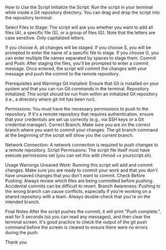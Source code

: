 How to Use the Script
Initialize the Script:
Run the script in your terminal while inside a Git repository directory. You can drag and drop the script into the repository terminal.

Select Files to Stage:
The script will ask you whether you want to add all files (A), a specific file (S), or a group of files (G).
Note that the letters are case sensitive. Only capitalized letters.

If you choose A, all changes will be staged.
If you choose S, you will be prompted to enter the name of a specific file to stage.
If you choose G, you can enter multiple file names separated by spaces to stage them.
Commit and Push:
After staging the files, you'll be prompted to enter a commit message. Once entered, the script will commit the changes with your message and push the commit to the remote repository.

Prerequisites and Warnings
Git Installed: Ensure that Git is installed on your system and that you can run Git commands in the terminal.
Repository Initialized: This script should be run from within an initialized Git repository (i.e., a directory where git init has been run).

Permissions: You must have the necessary permissions to push to the repository. If it's a remote repository that requires authentication, ensure that your credentials are set up correctly (e.g., via SSH keys or a Git credential manager).
Correct Branch: Make sure you are on the correct branch where you want to commit your changes. The git branch command at the beginning of the script will show you the current branch.

Network Connection: A network connection is required to push changes to a remote repository.
Script Permissions: The script file itself must have execute permissions set (you can set this with chmod +x yourscript.sh).

Usage Warnings
Unsaved Work: Running this script will add and commit changes. Make sure you are ready to commit your work and that you don't have unsaved changes that you don't want to commit.
Check Before Pushing: Always review which files are being committed before pushing. Accidental commits can be difficult to revert.
Branch Awareness: Pushing to the wrong branch can cause conflicts, especially if you're working on a shared repository with a team. Always double-check that you're on the intended branch.

Final Notes
After the script pushes the commit, it will print "Push complete.", wait for 5 seconds (so you can read any messages), and then clear the terminal screen. It's good practice to check the output of the git push command before the screen is cleared to ensure there were no errors during the push.


Thank you
